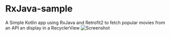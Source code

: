 # RxJava-sample

A Simple Kotlin app using RxJava and Retrofit2 to fetch popular movies from an API an display in a RecyclerView
![Screenshot](https://drive.google.com/uc?export=view&id=1VdjEgb0aZl9IZa2jOzGU5_SNbmlmeiCj)
